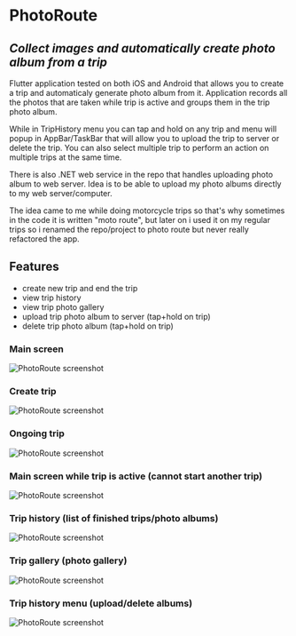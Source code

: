 # PhotoRoute
## _Collect images and automatically create photo album from a trip_

Flutter application tested on both iOS and Android that allows you to create a trip and automaticaly generate photo album from it. Application records all the photos that are taken while trip is active and groups them in the trip photo album.

While in TripHistory menu you can tap and hold on any trip and menu will popup in AppBar/TaskBar that will allow you to upload the trip to server or delete the trip. You can also select multiple trip to perform an action on multiple trips at the same time.

There is also .NET web service in the repo that handles uploading photo album to web server. Idea is to be able to upload my photo albums directly to my web server/computer.

The idea came to me while doing motorcycle trips so that's why sometimes in the code it is written "moto route", but later on i used it on my regular trips so i renamed the repo/project to photo route but never really refactored the app.

## Features

- create new trip and end the trip
- view trip history
- view trip photo gallery
- upload trip photo album to server (tap+hold on trip)
- delete trip photo album (tap+hold on trip)

### Main screen
![PhotoRoute screenshot](resources/main_screen.jpg "HomePage")

### Create trip
![PhotoRoute screenshot](resources/create_trip_screen.jpg "Create trip")

### Ongoing trip
![PhotoRoute screenshot](resources/ongoing_trip.jpg "Ongoing trip")

### Main screen while trip is active (cannot start another trip)
![PhotoRoute screenshot](resources/main_screen_trip_active.jpg "HomePage trip active")

### Trip history (list of finished trips/photo albums)
![PhotoRoute screenshot](resources/trip_history.jpg "List of trips")

### Trip gallery (photo gallery)
![PhotoRoute screenshot](resources/trip_gallery.jpg "List of photos")

### Trip history menu (upload/delete albums)
![PhotoRoute screenshot](resources/upload_delete_album.jpg "Upload/delete trips")